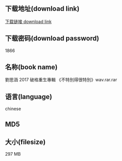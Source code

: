 ## 下载地址(download link)
[下载链接 download link](https://tutu365.netlify.app/?s=%E5%8A%89%E6%80%9D%E6%B6%B5+2017+%E7%A0%B4%E6%A0%BC%E9%87%8D%E7%94%9F%E5%B0%88%E8%BC%AF+%E3%80%8A%E4%B8%8D%E7%89%B9%E5%88%A5%E5%BE%97%E5%BE%88%E7%89%B9%E5%88%A5%E3%80%8Bwav.rar)

## 下载密码(download password)
1866

## 名称(book name)
劉思涵 2017 破格重生專輯 《不特別得很特別》wav.rar.rar

## 语言(language)
chinese

## MD5


## 大小(filesize)
297 MB
